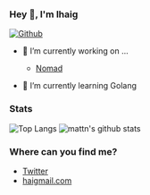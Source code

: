 ### Hey 👋, I'm lhaig
[![Github](https://img.shields.io/github/followers/lhaig?label=Follow&style=social)](https://github.com/lhaig)

- 🔭 I’m currently working on ...
  - [ Nomad ](https://github.com/hashicorp/nomad)

- 🌱 I’m currently learning
Golang

### Stats

![Top Langs](https://github-readme-stats.vercel.app/api/top-langs/?username=lhaig&hide=html)
![mattn's github stats](https://github-readme-stats.vercel.app/api?username=lhaig&show_icons=true&count_private=true&line_height=40)

### Where can you find me?
- [Twitter](https://twitter.com/lhaig)
- [haigmail.com](https://haigmail.com)

<!--
**lhaig/lhaig** is a ✨ _special_ ✨ repository because its `README.md` (this file) appears on your GitHub profile.

Here are some ideas to get you started:

- 🔭 I’m currently working on ...
- 🌱 I’m currently learning ...
- 👯 I’m looking to collaborate on ...
- 🤔 I’m looking for help with ...
- 💬 Ask me about ...
- 📫 How to reach me: ...
- 😄 Pronouns: ...
- ⚡ Fun fact: ...


I'm looking for [GitHub sponsors](https://github.com/sponsors/mattn).
-->
